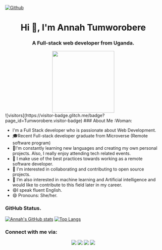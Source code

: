  [![Github](https://img.shields.io/github/followers/Tumworobere?label=Follow%20Me&style=social)](https://github.com/Tumworobere)

<h1 align="center">Hi 👋, I'm Annah Tumworobere </h1>
<h3 align="center">A Full-stack web developer from Uganda.</h3>
<div align="center">
<img align="center" src="https://media0.giphy.com/media/RbDKaczqWovIugyJmW/giphy.gif?cid=ecf05e47ikj8qtz7eo34kza1sbhswhi2qf2zcg1rj82yaj60&rid=giphy.gif&ct=g" width="200" height="200" />
</div>
![visitors](https://visitor-badge.glitch.me/badge?page_id=Tumworobere.visitor-badge)
### About Me :Woman:

-  I'm a Full Stack developer who is passionate about Web Development.
- 🎓Recent Full-stack developer graduate from Microverse (Remote software program)
- 🌱I'm constantly learning new languages and creating my own personal projects. Also, I really enjoy attending tech related events.
- 🌱 I make use of the best practices towards working as a remote software developer.
- 👯 I'm interested in collaborating and contributing to open source projects.
- 👯 I’m also interested in machine learning and Artificial intelligence and  would like to contribute to this field later in my career.
- 😄I speak fluent English.
- 😄 Pronouns: She/her.

### GitHub Status.  

[![Annah's GitHub stats](https://github-readme-stats.vercel.app/api?username=Tumworobere&show_icons=true&theme=dracula)](https://github.com/Tumworobere/github-readme-stats)
[![Top Langs](https://github-readme-stats.vercel.app/api/top-langs/?username=Tumworobere&theme=dracula)](https://github.com/Tumworobere/github-readme-stats)

### Connect with me via:
<p align="center">
  <a target="_blank"
    href="https://www.linkedin.com/in/annah-tumworobere"><img
    src="https://img.shields.io/badge/-LinkedIn-0077b5?style=for-the-badge&logo=LinkedIn&logoColor=white"></img></a>
 <a target="_blank"
    href="https://twitter.com/Tannah2090"><img
    src="https://img.shields.io/badge/-Twitter-1DA1F2?style=for-the-badge&logo=Twitter&logoColor=white"></img></a>
  <a target="_blank"
    href="mailto:annaht.annah@gmail.com"><img
    src="https://img.shields.io/badge/-Gmail-D14836?style=for-the-badge&logo=Gmail&logoColor=white"></img></a>
  <a target="_blank"
    href="https://wa.me/+256784365983"><img
    src="https://img.shields.io/badge/WhatsApp-25D366?style=for-the-badge&logo=whatsapp&logoColor=white"></img></a>
</p>

